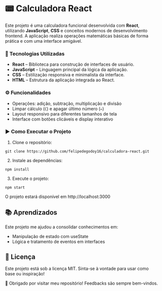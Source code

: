 # 📟 Calculadora React

Este projeto é uma calculadora funcional desenvolvida com **React**, utilizando **JavaScript**, **CSS** e conceitos modernos de desenvolvimento frontend. A aplicação realiza operações matemáticas básicas de forma prática e com uma interface amigável.

### 🚀 Tecnologias Utilizadas

- **React** – Biblioteca para construção de interfaces de usuário.
- **JavaScript** – Linguagem principal da lógica da aplicação.
- **CSS** – Estilização responsiva e minimalista da interface.
- **HTML** – Estrutura da aplicação integrada ao React.

### ⚙️ Funcionalidades

- Operações: adição, subtração, multiplicação e divisão
- Limpar cálculo (`C`) e apagar último número (`←`)
- Layout responsivo para diferentes tamanhos de tela
- Interface com botões clicáveis e display interativo

### ▶️ Como Executar o Projeto

1. Clone o repositório:
```
git clone https://github.com/felipedegodoy16/calculadora-react.git
```

2. Instale as dependências:
```
npm install
```

3. Execute o projeto:
```
npm start
```

O projeto estará disponível em http://localhost:3000

## 📚 Aprendizados
Este projeto me ajudou a consolidar conhecimentos em:

- Manipulação de estado com useState
- Lógica e tratamento de eventos em interfaces

## 📄 Licença
Este projeto está sob a licença MIT. Sinta-se à vontade para usar como base ou inspiração!

👋 Obrigado por visitar meu repositório! Feedbacks são sempre bem-vindos.

